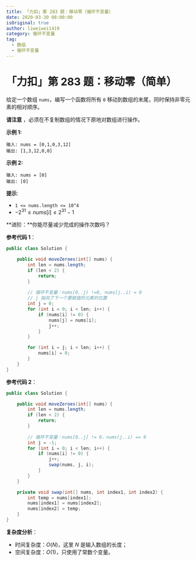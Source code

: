 ```yaml
---
title: 「力扣」第 283 题：移动零（循环不变量）
date: 2020-03-30 08:00:00
isOriginal: true
author: liweiwei1419
category: 循环不变量
tag:
  - 数组
  - 循环不变量
---
```


# 「力扣」第 283 题：移动零（简单）

给定一个数组 `nums`，编写一个函数将所有 `0` 移动到数组的末尾，同时保持非零元素的相对顺序。

**请注意** ，必须在不复制数组的情况下原地对数组进行操作。

**示例 1:**

```
输入: nums = [0,1,0,3,12]
输出: [1,3,12,0,0]
```

**示例 2:**

```
输入: nums = [0]
输出: [0]
```

**提示**:

- `1 <= nums.length <= 10^4`
- $-2^{31} \le nums[i] \le 2^{31} - 1$

**进阶：**你能尽量减少完成的操作次数吗？

**参考代码 1**：

```java
public class Solution {

    public void moveZeroes(int[] nums) {
        int len = nums.length;
        if (len < 2) {
            return;
        }
      
        // 循环不变量：nums[0..j) !=0, nums[j..i) = 0
        // j 指向了下一个要赋值的元素的位置
        int j = 0;
        for (int i = 0; i < len; i++) {
            if (nums[i] != 0) {
                nums[j] = nums[i];
                j++;
            }
        }

        for (int i = j; i < len; i++) {
            nums[i] = 0;
        }
    }
}
````
**参考代码 2**：

```java
public class Solution {

    public void moveZeroes(int[] nums) {
        int len = nums.length;
        if (len < 2) {
            return;
        }
      
        // 循环不变量：nums[0..j] != 0，nums(j..i) == 0
        int j = -1;
        for (int i = 0; i < len; i++) {
            if (nums[i] != 0) {
                j++;
                swap(nums, j, i);
            }
        }
    }

    private void swap(int[] nums, int index1, int index2) {
        int temp = nums[index1];
        nums[index1] = nums[index2];
        nums[index2] = temp;
    }
}
````

**复杂度分析**：

- 时间复杂度：$O(N)$，这里 $N$ 是输入数组的长度；
- 空间复杂度：$O(1)$，只使用了常数个变量。